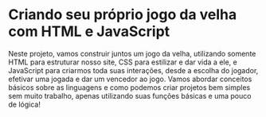 # Criando seu próprio jogo da velha com HTML e JavaScript

Neste projeto, vamos construir juntos um jogo da velha, utilizando  somente HTML para estruturar nosso site, CSS para estilizar e dar vida a ele, e JavaScript para criarmos toda suas interações, desde a escolha  do jogador, efetivar uma jogada e dar um vencedor ao jogo. Vamos abordar conceitos básicos sobre as linguagens e como podemos criar projetos bem simples sem muito trabalho, apenas utilizando suas funções básicas e uma pouco de lógica!